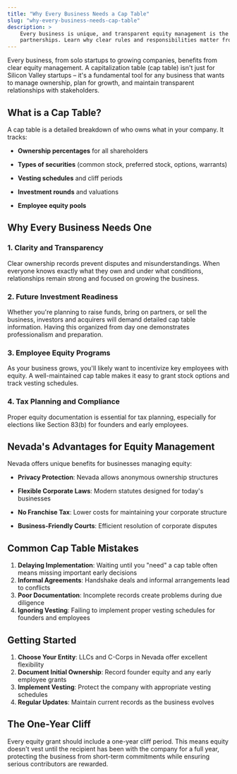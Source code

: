 ```yaml
---
title: "Why Every Business Needs a Cap Table"
slug: "why-every-business-needs-cap-table"
description: >
    Every business is unique, and transparent equity management is the foundation of successful
    partnerships. Learn why clear rules and responsibilities matter from day one...
---
```


Every business, from solo startups to growing companies, benefits from clear equity management. A
capitalization table (cap table) isn't just for Silicon Valley startups – it's a fundamental tool for any
business that wants to manage ownership, plan for growth, and maintain transparent relationships with
stakeholders.

## What is a Cap Table?

A cap table is a detailed breakdown of who owns what in your company. It tracks:

- **Ownership percentages** for all shareholders

- **Types of securities** (common stock, preferred stock, options, warrants)

- **Vesting schedules** and cliff periods

- **Investment rounds** and valuations

- **Employee equity pools**

## Why Every Business Needs One

### 1. Clarity and Transparency

Clear ownership records prevent disputes and misunderstandings. When everyone knows exactly what they own
and under what conditions, relationships remain strong and focused on growing the business.

### 2. Future Investment Readiness

Whether you're planning to raise funds, bring on partners, or sell the business, investors and acquirers
will demand detailed cap table information. Having this organized from day one demonstrates professionalism
and preparation.

### 3. Employee Equity Programs

As your business grows, you'll likely want to incentivize key employees with equity. A well-maintained cap
table makes it easy to grant stock options and track vesting schedules.

### 4. Tax Planning and Compliance

Proper equity documentation is essential for tax planning, especially for elections like Section 83(b) for
founders and early employees.

## Nevada's Advantages for Equity Management

Nevada offers unique benefits for businesses managing equity:

- **Privacy Protection**: Nevada allows anonymous ownership structures

- **Flexible Corporate Laws**: Modern statutes designed for today's businesses

- **No Franchise Tax**: Lower costs for maintaining your corporate structure

- **Business-Friendly Courts**: Efficient resolution of corporate disputes

## Common Cap Table Mistakes

1. **Delaying Implementation**: Waiting until you "need" a cap table often means missing important early decisions
2. **Informal Agreements**: Handshake deals and informal arrangements lead to conflicts
3. **Poor Documentation**: Incomplete records create problems during due diligence
4. **Ignoring Vesting**: Failing to implement proper vesting schedules for founders and employees

## Getting Started

1. **Choose Your Entity**: LLCs and C-Corps in Nevada offer excellent flexibility
2. **Document Initial Ownership**: Record founder equity and any early employee grants
3. **Implement Vesting**: Protect the company with appropriate vesting schedules
4. **Regular Updates**: Maintain current records as the business evolves

## The One-Year Cliff

Every equity grant should include a one-year cliff period. This means equity doesn't vest until the
recipient has been with the company for a full year, protecting the business from short-term commitments
while ensuring serious contributors are rewarded.
